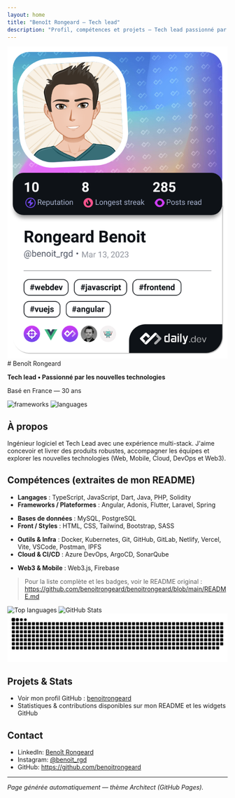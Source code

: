 ```yaml
---
layout: home
title: "Benoît Rongeard — Tech lead"
description: "Profil, compétences et projets — Tech lead passionné par les nouvelles technologies"
---
```


<div class="hero">
  <img class="hero-img" src="https://raw.githubusercontent.com/benoitrongeard/benoitrongeard/main/devcard.png" alt="Benoît Rongeard" />
  <div>
  # Benoît Rongeard

**Tech lead • Passionné par les nouvelles technologies**

Basé en France — 30 ans

  </div>
</div>

<div class="badge-row">
  <!-- simple skill icons row (from your presentation repo) -->
  <img src="https://skillicons.dev/icons?i=angular,adonis,flutter,laravel,spring" alt="frameworks" />
  <img src="https://skillicons.dev/icons?i=ts,js,dart,reactivex,java,nodejs,php,solidity" alt="languages" />
</div>

## À propos

Ingénieur logiciel et Tech Lead avec une expérience multi-stack. J'aime concevoir et livrer des produits robustes, accompagner les équipes et explorer les nouvelles technologies (Web, Mobile, Cloud, DevOps et Web3).

## Compétences (extraites de mon README)

<div class="skills-list">
  <ul>
  <li><strong>Langages</strong> : TypeScript, JavaScript, Dart, Java, PHP, Solidity</li>
  <li><strong>Frameworks / Plateformes</strong> : Angular, Adonis, Flutter, Laravel, Spring</li>
  </ul>

  <ul>
  <li><strong>Bases de données</strong> : MySQL, PostgreSQL</li>
  <li><strong>Front / Styles</strong> : HTML, CSS, Tailwind, Bootstrap, SASS</li>
  </ul>

  <ul>
  <li><strong>Outils & Infra</strong> : Docker, Kubernetes, Git, GitHub, GitLab, Netlify, Vercel, Vite, VSCode, Postman, IPFS</li>
  <li><strong>Cloud & CI/CD</strong> : Azure DevOps, ArgoCD, SonarQube</li>
  </ul>

  <ul>
  <li><strong>Web3 & Mobile</strong> : Web3.js, Firebase</li>
  </ul>
</div>

> Pour la liste complète et les badges, voir le README original : https://github.com/benoitrongeard/benoitrongeard/blob/main/README.md

<!-- GitHub stats images (same as in your README) -->
<div class="stats">
  <img src="https://github-readme-stats.vercel.app/api/top-langs/?username=benoitrongeard&theme=react&hide_border=true&include_all_commits=true&layout=compact&exclude_repo=projet_jeux_video" alt="Top languages" />
  <img src="https://github-readme-stats.vercel.app/api?username=benoitrongeard&rank_icon=github&theme=react&hide_border=true&include_all_commits=true" alt="GitHub Stats" />
  <img src="https://raw.githubusercontent.com/benoitrongeard/benoitrongeard/snake-output/github-contribution-grid-snake.svg" alt="Contributions" />
</div>

## Projets & Stats

- Voir mon profil GitHub : [benoitrongeard](https://github.com/benoitrongeard)
- Statistiques & contributions disponibles sur mon README et les widgets GitHub

## Contact

- LinkedIn: [Benoît Rongeard](https://linkedin.com/in/benoit-rongeard-678258100)
- Instagram: [@benoit_rgd](https://instagram.com/benoit_rgd)
- GitHub: https://github.com/benoitrongeard

---

_Page générée automatiquement — thème Architect (GitHub Pages)._
